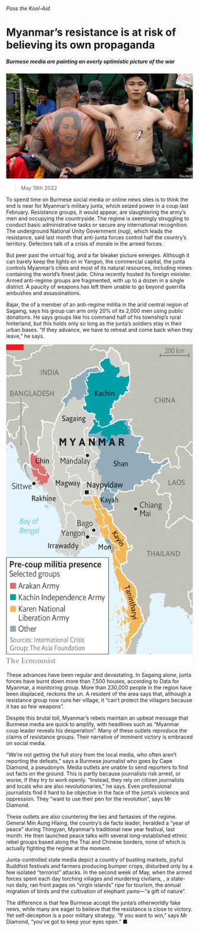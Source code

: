 ###### Pass the Kool-Aid

# Myanmar’s resistance is at risk of believing its own propaganda 

##### Burmese media are painting an overly optimistic picture of the war 

![image](images/20220521_ASP503.jpg) 

> May 19th 2022 

To spend time on Burmese social media or online news sites is to think the end is near for Myanmar’s military junta, which seized power in a coup last February. Resistance groups, it would appear, are slaughtering the army’s men and occupying the countryside. The regime is seemingly struggling to conduct basic administrative tasks or secure any international recognition. The underground National Unity Government (nug), which leads the resistance, said last month that anti-junta forces control half the country’s territory. Defectors talk of a crisis of morale in the armed forces. 

But peer past the virtual fog, and a far bleaker picture emerges. Although it can barely keep the lights on in Yangon, the commercial capital, the junta controls Myanmar’s cities and most of its natural resources, including mines containing the world’s finest jade. China recently hosted its foreign minister. Armed anti-regime groups are fragmented, with up to a dozen in a single district. A paucity of weapons has left them unable to go beyond guerrilla ambushes and assassinations.

Bajar, the  of a member of an anti-regime militia in the arid central region of Sagaing, says his group can arm only 20% of its 2,000 men using public donations. He says groups like his command half of his township’s rural hinterland, but this holds only so long as the junta’s soldiers stay in their urban bases. “If they advance, we have to retreat and come back when they leave,” he says.

![image](images/20220521_ASM908.png) 


These advances have been regular and devastating. In Sagaing alone, junta forces have burnt down more than 7,500 houses, according to Data for Myanmar, a monitoring group. More than 230,000 people in the region have been displaced, reckons the un. A resident of the area says that, although a resistance group now runs her village, it “can’t protect the villagers because it has so few weapons”. 

Despite this brutal toll, Myanmar’s rebels maintain an upbeat message that Burmese media are quick to amplify, with headlines such as “Myanmar coup leader reveals his desperation”. Many of these outlets reproduce the claims of resistance groups. Their narrative of imminent victory is embraced on social media. 

“We’re not getting the full story from the local media, who often aren’t reporting the defeats,” says a Burmese journalist who goes by Cape Diamond, a pseudonym. Media outlets are unable to send reporters to find out facts on the ground. This is partly because journalists risk arrest, or worse, if they try to work openly. “Instead, they rely on citizen journalists and locals who are also revolutionaries,” he says. Even professional journalists find it hard to be objective in the face of the junta’s violence and oppression. They “want to use their pen for the revolution”, says Mr Diamond. 

These outlets are also countering the lies and fantasies of the regime. General Min Aung Hlaing, the country’s de facto leader, heralded a “year of peace” during Thingyan, Myanmar’s traditional new year festival, last month. He then launched peace talks with several long-established ethnic rebel groups based along the Thai and Chinese borders, none of which is actually fighting the regime at the moment. 

Junta-controlled state media depict a country of bustling markets, joyful Buddhist festivals and farmers producing bumper crops, disturbed only by a few isolated “terrorist” attacks. In the second week of May, when the armed forces spent each day torching villages and murdering civilians, , a state-run daily, ran front pages on “virgin islands” ripe for tourism, the annual migration of birds and the cultivation of elephant yams—“a gift of nature”. 

The difference is that few Burmese accept the junta’s otherworldly fake news, while many are eager to believe that the resistance is close to victory. Yet self-deception is a poor military strategy. “If you want to win,” says Mr Diamond, “you’ve got to keep your eyes open.” ■



